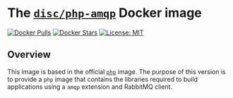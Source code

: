 # The [`disc/php-amqp`](https://hub.docker.com/r/disc/php-amqp/) Docker image

[![Docker Pulls](https://img.shields.io/docker/pulls/disc/php-amqp.svg)](https://hub.docker.com/r/disc/php-amqp/)
[![Docker Stars](https://img.shields.io/docker/stars/disc/php-amqp.svg)](https://hub.docker.com/r/disc/php-amqp/)
[![License: MIT](https://img.shields.io/badge/License-MIT-yellow.svg)](https://opensource.org/licenses/MIT)

## Overview

This image is based in the official [`php`](https://hub.docker.com/_/php/) image. The purpose of this version is to provide a `php` image that contains the libraries required to build applications using a `amqp` extension and RabbitMQ client.